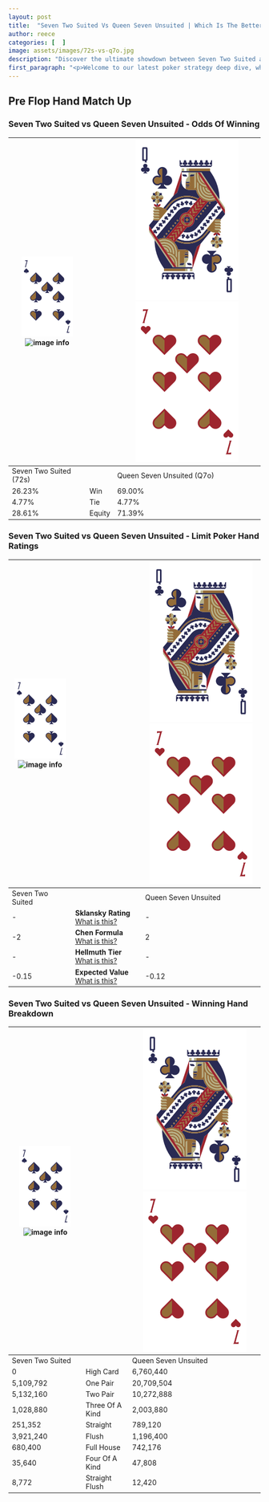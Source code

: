 ```yaml
---
layout: post
title:  "Seven Two Suited Vs Queen Seven Unsuited | Which Is The Better Hand In Poker? A Complete Guide"
author: reece
categories: [  ]
image: assets/images/72s-vs-q7o.jpg
description: "Discover the ultimate showdown between Seven Two Suited and Queen Seven Unsuited in poker! Uncover the odds, strategies, and scenarios where one hand triumphs over the other. Get ready to up your poker game with this thrilling analysis."
first_paragraph: "<p>Welcome to our latest poker strategy deep dive, where we're pitting two distinct hands against each other in a high-stakes showdown: Seven Two Suited vs Queen Seven Unsuited.</p><p>In the dynamic world of poker, every decision counts, and knowing which hand holds the upper hand is key to your success at the table.</p><p>In this article, we'll dissect these two hands, explore the scenarios where one dominates the other, and equip you with the knowledge to make strategic choices that can tip the odds in your favor.</p><p>Get ready to unravel the intriguing dynamics of these poker hands and elevate your game to new heights.</p>"
---
```




[comment]: # (sp0)

## Pre Flop Hand Match Up

<div class="table hand-ratings" markdown="1"> 



### Seven Two Suited vs Queen Seven Unsuited - Odds Of Winning


    
| ![image info](assets/images/hand1/7.png) ![image info](assets/images/hand1/2s.png) |  | ![image info](assets/images/hand2/Q.png) ![image info](assets/images/hand2/7o.png) |
| -------- | -------- | -------- |
| Seven Two Suited (72s) |  | Queen Seven Unsuited (Q7o) |
| 26.23% | Win | 69.00% |
| 4.77% | Tie | 4.77% |
| 28.61% | Equity | 71.39% |




[comment]: # (sp1)



### Seven Two Suited vs Queen Seven Unsuited - Limit Poker Hand Ratings


    
| ![image info](assets/images/hand1/7.png) ![image info](assets/images/hand1/2s.png) |  | ![image info](assets/images/hand2/Q.png) ![image info](assets/images/hand2/7o.png) |
| -------- | -------- | -------- |
| Seven Two Suited |  | Queen Seven Unsuited |
| - | **Sklansky Rating** [What is this?](/sklansky-rating-explained) | - |
| -2 | **Chen Formula** [What is this?](/chen-formula-explained) | 2 |
| - | **Hellmuth Tier** [What is this?](/Hellmuth-tier-explained) | - |
| -0.15 | **Expected Value** [What is this?](/expected-value-explained) | -0.12 |




[comment]: # (sp2)



### Seven Two Suited vs Queen Seven Unsuited - Winning Hand Breakdown


    
| ![image info](assets/images/hand1/7.png) ![image info](assets/images/hand1/2s.png) |  | ![image info](assets/images/hand2/Q.png) ![image info](assets/images/hand2/7o.png) |
| -------- | -------- | -------- |
| Seven Two Suited |  | Queen Seven Unsuited |
| 0 | High Card | 6,760,440 |
| 5,109,792 | One Pair | 20,709,504 |
| 5,132,160 | Two Pair | 10,272,888 |
| 1,028,880 | Three Of A Kind | 2,003,880 |
| 251,352 | Straight | 789,120 |
| 3,921,240 | Flush | 1,196,400 |
| 680,400 | Full House | 742,176 |
| 35,640 | Four Of A Kind | 47,808 |
| 8,772 | Straight Flush | 12,420 |




[comment]: # (sp3)



</div>

[comment]: # (sp4)



[comment]: # (sp5)

